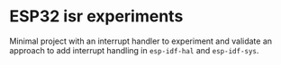 # ESP32 isr experiments

Minimal project with an interrupt handler to experiment and validate an approach
to add interrupt handling in `esp-idf-hal` and `esp-idf-sys`.
